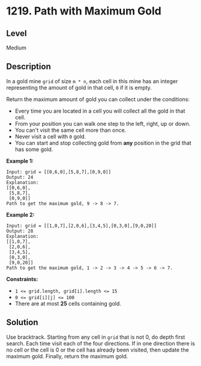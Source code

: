 # 1219. Path with Maximum Gold
## Level
Medium

## Description
In a gold mine `grid` of size `m * n`, each cell in this mine has an integer representing the amount of gold in that cell, `0` if it is empty.

Return the maximum amount of gold you can collect under the conditions:

* Every time you are located in a cell you will collect all the gold in that cell.
* From your position you can walk one step to the left, right, up or down.
* You can't visit the same cell more than once.
* Never visit a cell with `0` gold.
* You can start and stop collecting gold from **any** position in the grid that has some gold.

**Example 1:**
```
Input: grid = [[0,6,0],[5,8,7],[0,9,0]]
Output: 24
Explanation:
[[0,6,0],
 [5,8,7],
 [0,9,0]]
Path to get the maximum gold, 9 -> 8 -> 7.
```
**Example 2:**
```
Input: grid = [[1,0,7],[2,0,6],[3,4,5],[0,3,0],[9,0,20]]
Output: 28
Explanation:
[[1,0,7],
 [2,0,6],
 [3,4,5],
 [0,3,0],
 [9,0,20]]
Path to get the maximum gold, 1 -> 2 -> 3 -> 4 -> 5 -> 6 -> 7.
```

**Constraints:**

* `1 <= grid.length, grid[i].length <= 15`
* `0 <= grid[i][j] <= 100`
* There are at most **25** cells containing gold.

## Solution
Use bracktrack. Starting from any cell in `grid` that is not 0, do depth first search. Each time visit each of the four directions. If in one direction there is no cell or the cell is 0 or the cell has already been visited, then update the maximum gold. Finally, return the maximum gold.
